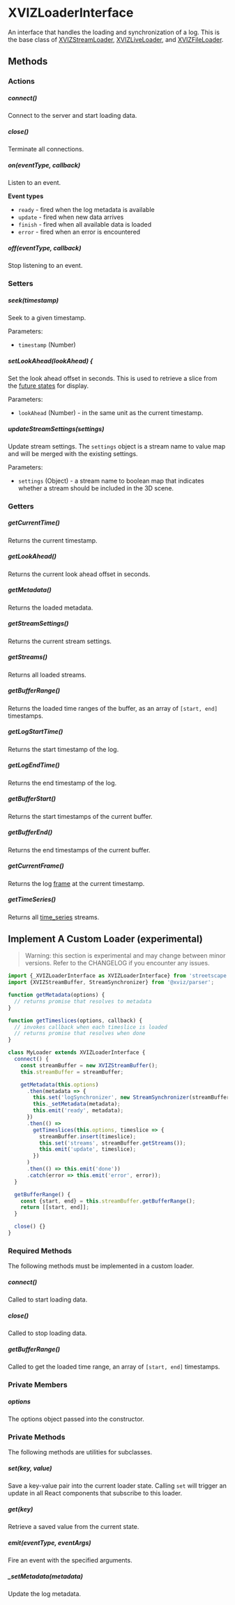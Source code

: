 # XVIZLoaderInterface

An interface that handles the loading and synchronization of a log. This is the base class of
[XVIZStreamLoader](/docs/api-reference/xviz-stream-loader.md),
[XVIZLiveLoader](/docs/api-reference/xviz-live-loader.md), and
[XVIZFileLoader](/docs/api-reference/xviz-file-loader.md).

## Methods

### Actions

##### connect()

Connect to the server and start loading data.

##### close()

Terminate all connections.

##### on(eventType, callback)

Listen to an event.

**Event types**

- `ready` - fired when the log metadata is available
- `update` - fired when new data arrives
- `finish` - fired when all available data is loaded
- `error` - fired when an error is encountered

##### off(eventType, callback)

Stop listening to an event.

### Setters

##### seek(timestamp)

Seek to a given timestamp.

Parameters:

- `timestamp` (Number)

##### setLookAhead(lookAhead) {

Set the look ahead offset in seconds. This is used to retrieve a slice from the
[future states](https://github.com/uber/xviz/blob/master/docs/protocol-schema/core-types.md#stream-set)
for display.

Parameters:

- `lookAhead` (Number) - in the same unit as the current timestamp.

##### updateStreamSettings(settings)

Update stream settings. The `settings` object is a stream name to value map and will be merged with
the existing settings.

Parameters:

- `settings` (Object) - a stream name to boolean map that indicates whether a stream should be
  included in the 3D scene.

### Getters

##### getCurrentTime()

Returns the current timestamp.

##### getLookAhead()

Returns the current look ahead offset in seconds.

##### getMetadata()

Returns the loaded metadata.

##### getStreamSettings()

Returns the current stream settings.

##### getStreams()

Returns all loaded streams.

##### getBufferRange()

Returns the loaded time ranges of the buffer, as an array of `[start, end]` timestamps.

##### getLogStartTime()

Returns the start timestamp of the log.

##### getLogEndTime()

Returns the end timestamp of the log.

##### getBufferStart()

Returns the start timestamps of the current buffer.

##### getBufferEnd()

Returns the end timestamps of the current buffer.

##### getCurrentFrame()

Returns the log
[frame](https://github.com/uber/xviz/blob/master/docs/api-reference/xviz-synchronizer.md) at the
current timestamp.

##### getTimeSeries()

Returns all
[time_series](https://github.com/uber/xviz/blob/master/docs/protocol-schema/core-types.md#stream-set)
streams.

## Implement A Custom Loader (experimental)

> Warning: this section is experimental and may change between minor versions. Refer to the
> CHANGELOG if you encounter any issues.

```js
import {_XVIZLoaderInterface as XVIZLoaderInterface} from 'streetscape.gl';
import {XVIZStreamBuffer, StreamSynchronizer} from '@xviz/parser';

function getMetadata(options) {
  // returns promise that resolves to metadata
}

function getTimeslices(options, callback) {
  // invokes callback when each timeslice is loaded
  // returns promise that resolves when done
}

class MyLoader extends XVIZLoaderInterface {
  connect() {
    const streamBuffer = new XVIZStreamBuffer();
    this.streamBuffer = streamBuffer;

    getMetadata(this.options)
      .then(metadata => {
        this.set('logSynchronizer', new StreamSynchronizer(streamBuffer));
        this._setMetadata(metadata);
        this.emit('ready', metadata);
      })
      .then(() =>
        getTimeslices(this.options, timeslice => {
          streamBuffer.insert(timeslice);
          this.set('streams', streamBuffer.getStreams());
          this.emit('update', timeslice);
        })
      )
      .then(() => this.emit('done'))
      .catch(error => this.emit('error', error));
  }

  getBufferRange() {
    const {start, end} = this.streamBuffer.getBufferRange();
    return [[start, end]];
  }

  close() {}
}
```

### Required Methods

The following methods must be implemented in a custom loader.

##### connect()

Called to start loading data.

##### close()

Called to stop loading data.

##### getBufferRange()

Called to get the loaded time range, an array of `[start, end]` timestamps.

### Private Members

##### options

The options object passed into the constructor.

### Private Methods

The following methods are utilities for subclasses.

##### set(key, value)

Save a key-value pair into the current loader state. Calling `set` will trigger an update in all
React components that subscribe to this loader.

##### get(key)

Retrieve a saved value from the current state.

##### emit(eventType, eventArgs)

Fire an event with the specified arguments.

##### _setMetadata(metadata)

Update the log metadata.

